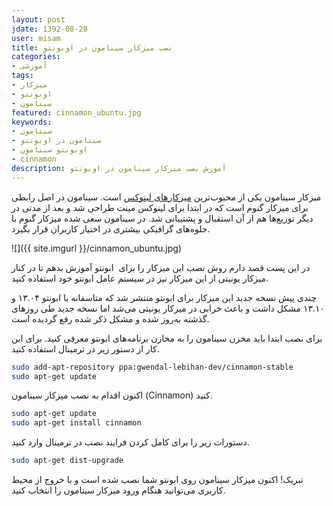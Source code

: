 ```yaml
---
layout: post
jdate: 1392-08-28
user: misam
title: نصب میزکار سینامون در اوبونتو
categories:
- آموزشی
tags:
- میزکار
- اوبونتو
- سینامون
featured: cinnamon_ubuntu.jpg
keywords:
- سینامون
- سینامون در اوبونتو
- اوبونتو سینامون
- cinnamon
description: آموزش نصب میرکار سینامون در اوبونتو
---
```


میزکار سینامون یکی از محبوب‌ترین [میزکارهای لینوکس](http://linuxihaa.ir/%D9%85%DB%8C%D8%B2%DA%A9%D8%A7%D8%B1%D9%87%D8%A7%DB%8C-%D9%84%DB%8C%D9%86%D9%88%DA%A9%D8%B3/) است. سینامون در اصل رابطی برای میزکار گنوم است که در ابتدا برای لینوکس مینت طراحی شد و بعد از مدتی در دیگر توزیع‌ها هم از آن استقبال و پشتیبانی شد. در سینامون سعی شده میزکار گنوم با جلوه‌های گرافیکی بیشتری در اختیار کاربران قرار بگیرد.

![]({{ site.imgurl }}/cinnamon_ubuntu.jpg)

در این پست قصد دارم روش نصب این میزکار را برای  ابونتو آموزش بدهم تا در کنار میزکار یونیتی از این میزکار نیز در سیستم عامل ابونتو خود استفاده کنید.

چندی پیش نسخه جدید این میزکار برای ابونتو منتشر شد که متاسفانه با ابونتو ۱۳.۰۴ و ۱۳.۱۰ مشکل داشت و باعث خرابی در میزکار یونیتی می‌شد اما نسخه جدید طی روزهای گذشته به‌روز شده و مشکل ذکر شده رفع گردیده است.

برای نصب ابتدا باید مخزن سینامون را به مخازن برنامه‌های ابونتو معرفی کنید. برای این کار از دستور زیر در ترمینال استفاده کنید.


```sh
sudo add-apt-repository ppa:gwendal-lebihan-dev/cinnamon-stable
sudo apt-get update
```

اکنون اقدام به نصب میزکار سینامون (Cinnamon) کنید.

```sh
sudo apt-get update
sudo apt-get install cinnamon
```

دستورات زیر را برای کامل کردن فرایند نصب در ترمینال وارد کنید.

```sh
sudo apt-get dist-upgrade
```

تبریک! اکنون میزکار سینامون روی ابونتو شما نصب شده است و با خروج از محیط کاربری می‌توانید هنگام ورود میزکار سینامون را انتخاب کنید.